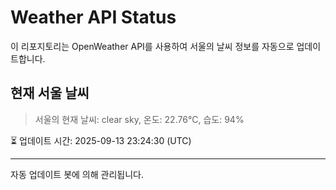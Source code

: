 
# Weather API Status

이 리포지토리는 OpenWeather API를 사용하여 서울의 날씨 정보를 자동으로 업데이트합니다.

## 현재 서울 날씨
> 서울의 현재 날씨: clear sky, 온도: 22.76°C, 습도: 94%

⏳ 업데이트 시간: 2025-09-13 23:24:30 (UTC)

---
자동 업데이트 봇에 의해 관리됩니다.
